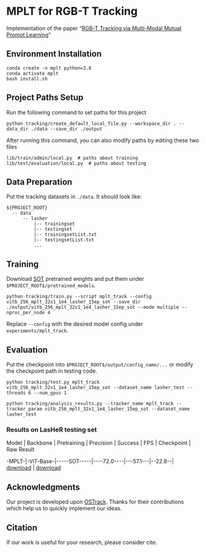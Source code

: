 # MPLT for RGB-T Tracking

Implementation of the paper “[RGB-T Tracking via Multi-Modal Mutual Prompt Learning](https://arxiv.org/ftp/arxiv/papers/2308/2308.16386.pdf)”

## Environment Installation
```
conda create -n mplt python=3.8
conda activate mplt
bash install.sh
```

## Project Paths Setup
Run the following command to set paths for this project
```
python tracking/create_default_local_file.py --workspace_dir . --data_dir ./data --save_dir ./output
```
After running this command, you can also modify paths by editing these two files
```
lib/train/admin/local.py  # paths about training
lib/test/evaluation/local.py  # paths about testing
```

## Data Preparation
Put the tracking datasets in `./data`. It should look like:
```
${PROJECT_ROOT}
  -- data
      -- lasher
          |-- trainingset
          |-- testingset
          |-- trainingsetList.txt
          |-- testingsetList.txt
          ...
```

## Training
Download [SOT](https://pan.baidu.com/s/1uiLq7c5kGjd6oQwXe25XhA?pwd=frkr) pretrained weights and put them under `$PROJECT_ROOT$/pretrained_models`.

```
python tracking/train.py --script mplt_track --config vitb_256_mplt_32x1_1e4_lasher_15ep_sot --save_dir ./output/vitb_256_mplt_32x1_1e4_lasher_15ep_sot --mode multiple --nproc_per_node 4
```

Replace `--config` with the desired model config under `experiments/mplt_track`.

## Evaluation
Put the checkpoint into `$PROJECT_ROOT$/output/config_name/...` or modify the checkpoint path in testing code.

```
python tracking/test.py mplt_track vitb_256_mplt_32x1_1e4_lasher_15ep_sot --dataset_name lasher_test --threads 6 --num_gpus 1

python tracking/analysis_results.py --tracker_name mplt_track --tracker_param vitb_256_mplt_32x1_1e4_lasher_15ep_sot --dataset_name lasher_test
```

### Results on LasHeR testing set

Model | Backbone | Pretraining | Precision | Success | FPS |       Checkpoint      | Raw Result

-MPLT-|-ViT-Base-|-----SOT-----|----72.0----|---57.1---|--22.8--| [download](https://pan.baidu.com/s/1wxnEor8ksO2g3r_eBPPl6A?pwd=ce0b) | [download](https://pan.baidu.com/s/1uO08Ja9kRDNo-mqoWBG71g?pwd=8eku)

## Acknowledgments
Our project is developed upon [OSTrack](https://github.com/botaoye/OSTrack). Thanks for their contributions which help us to quickly implement our ideas.

## Citation
If our work is useful for your research, please consider cite.

